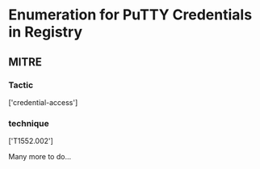 # Enumeration for PuTTY Credentials in Registry

## MITRE

### Tactic
['credential-access']

### technique
['T1552.002']

Many more to do...
